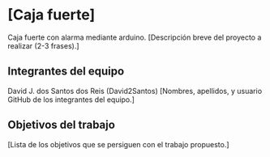 # [Caja fuerte]
Caja fuerte con alarma mediante arduino.
[Descripción breve del proyecto a realizar (2-3 frases).]

## Integrantes del equipo

David J. dos Santos dos Reis (David2Santos)
[Nombres, apellidos, y usuario GitHub de los integrantes del equipo.]

## Objetivos del trabajo

[Lista de los objetivos que se persiguen con el trabajo propuesto.]
